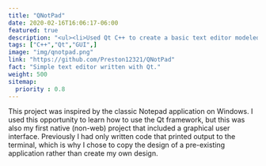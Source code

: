 ```yaml
---
title: "QNotPad"
date: 2020-02-16T16:06:17-06:00
featured: true
description: "<ul><li>Used Qt C++ to create a basic text editor modeled after Notepad on Windows</li><li>Implemented file I/O and learned about conversion between different text encodings</li></ul>"
tags: ["C++","Qt","GUI",]
image: "img/qnotpad.png"
link: "https://github.com/Preston12321/QNotPad"
fact: "Simple text editor written with Qt."
weight: 500
sitemap:
  priority : 0.8
---
```


This project was inspired by the classic Notepad application on Windows. I used this
opportunity to learn how to use the Qt framework, but this was also my first native (non-web)
project that included a graphical user interface. Previously I had only written code that
printed output to the terminal, which is why I chose to copy the design of a pre-existing
application rather than create my own design.
